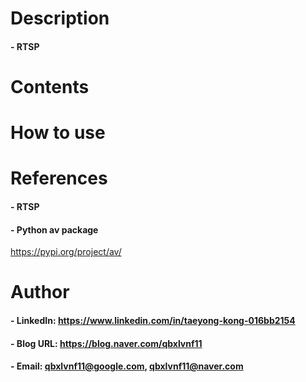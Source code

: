 Description
=============

#### - RTSP


Contents
=============

  
How to use
=============



References
=============

#### - RTSP

#### - Python av package

https://pypi.org/project/av/

Author
=============

#### - LinkedIn: https://www.linkedin.com/in/taeyong-kong-016bb2154

#### - Blog URL: https://blog.naver.com/qbxlvnf11

#### - Email: qbxlvnf11@google.com, qbxlvnf11@naver.com
